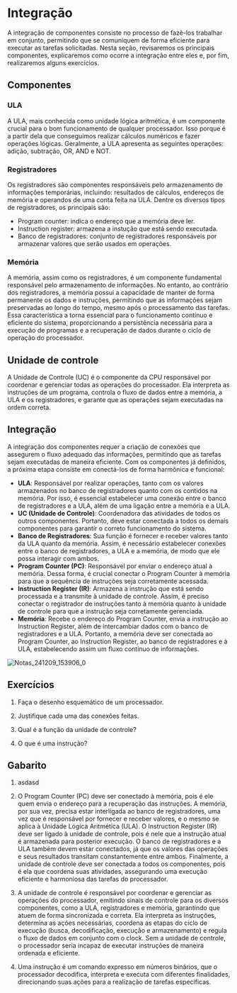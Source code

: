 # Integração

A integração de componentes consiste no processo de fazê-los trabalhar em conjunto, permitindo que se comuniquem de forma eficiente para executar as tarefas solicitadas. Nesta seção, revisaremos os principais componentes, explicaremos como ocorre a integração entre eles e, por fim, realizaremos alguns exercícios.

## Componentes

### ULA

A ULA, mais conhecida como unidade lógica aritmética, é um componente crucial para o bom funcionamento de qualquer processador. Isso porque é a partir dela que conseguimos realizar cálculos numéricos e fazer operações lógicas. Geralmente, a ULA apresenta as seguintes operações: adição, subtração, OR, AND e NOT.

### Registradores

Os registradores são componentes responsáveis pelo armazenamento de informações temporárias, incluindo: resultados de cálculos, endereços de memória e operandos de uma conta feita na ULA. Dentre os diversos tipos de registradores, os principais são:
  * Program counter: indica o endereço que a memória deve ler.
  * Instruction register: armazena a instução que está sendo executada.
  * Banco de registradores: conjunto de registradores responsáveis por armazenar valores que serão usados em operações.

### Memória

A memória, assim como os registradores, é um componente fundamental responsável pelo armazenamento de informações. No entanto, ao contrário dos registradores, a memória possui a capacidade de manter de forma permanente os dados e instruções, permitindo que as informações sejam preservadas ao longo do tempo, mesmo após o processamento das tarefas. Essa característica a torna essencial para o funcionamento contínuo e eficiente do sistema, proporcionando a persistência necessária para a execução de programas e a recuperação de dados durante o ciclo de operação do processador.

## Unidade de controle

A Unidade de Controle (UC) é o componente da CPU responsável por coordenar e gerenciar todas as operações do processador. Ela interpreta as instruções de um programa, controla o fluxo de dados entre a memória, a ULA e os registradores, e garante que as operações sejam executadas na ordem correta.

## Integração

A integração dos componentes requer a criação de conexões que assegurem o fluxo adequado das informações, permitindo que as tarefas sejam executadas de maneira eficiente. Com os componentes já definidos, a próxima etapa consiste em conectá-los de forma harmônica e funcional:
  * **ULA**: Responsável por realizar operações, tanto com os valores armazenados no banco de registradores quanto com os contidos na memória. Por isso, é essencial estabelecer uma conexão entre o banco de registradores e a ULA, além de uma ligação entre a memória e a ULA.
  * **UC (Unidade de Controle)**: Coordenadora das atividades de todos os outros componentes. Portanto, deve estar conectada a todos os demais componentes para garantir o correto funcionamento do sistema.
  * **Banco de Registradores**: Sua função é fornecer e receber valores tanto da ULA quanto da memória. Assim, é necessário estabelecer conexões entre o banco de registradores, a ULA e a memória, de modo que ele possa interagir com ambos.
  * **Program Counter (PC)**: Responsável por enviar o endereço atual à memória. Dessa forma, é crucial conectar o Program Counter à memória para que a sequência de instruções seja corretamente acessada.
  * **Instruction Register (IR)**: Armazena a instrução que está sendo processada e a transmite à unidade de controle. Assim, é preciso conectar o registrador de instruções tanto à memória quanto à unidade de controle para que a instrução seja corretamente gerenciada.
  * **Memória**: Recebe o endereço do Program Counter, envia a instrução ao Instruction Register, além de intercambiar dados com o banco de registradores e a ULA. Portanto, a memória deve ser conectada ao Program Counter, ao Instruction Register, ao banco de registradores e à ULA, estabelecendo assim um fluxo contínuo de informações.

![Notas_241209_153906_0](https://github.com/user-attachments/assets/425b4846-b6dc-433a-8b5a-8edb57407e10)

## Exercícios

1) Faça o desenho esquemático de um processador.

2) Justifique cada uma das conexões feitas.

3) Qual é a função da unidade de controle?

4) O que é uma instrução?

## Gabarito

1) asdasd
   
2) O Program Counter (PC) deve ser conectado à memória, pois é ele quem envia o endereço para a recuperação das instruções. A memória, por sua vez, precisa estar interligada ao banco de registradores, uma vez que é responsável por fornecer e receber valores, e o mesmo se aplica à Unidade Lógica Aritmética (ULA). O Instruction Register (IR) deve ser ligado à unidade de controle, pois é nele que a instrução atual é armazenada para posterior execução. O banco de registradores e a ULA também devem estar conectados, já que os valores das operações e seus resultados transitam constantemente entre ambos. Finalmente, a unidade de controle deve ser conectada a todos os componentes, pois é ela que coordena suas atividades, assegurando uma execução eficiente e harmoniosa das tarefas do processador.

3) A unidade de controle é responsável por coordenar e gerenciar as operações do processador, emitindo sinais de controle para os diversos componentes, como a ULA, registradores e memória, garantindo que atuem de forma sincronizada e correta. Ela interpreta as instruções, determina as ações necessárias, coordena as etapas do ciclo de execução (busca, decodificação, execução e armazenamento) e regula o fluxo de dados em conjunto com o clock. Sem a unidade de controle, o processador seria incapaz de executar instruções de maneira ordenada e eficiente.
   
4) Uma instrução é um comando expresso em números binários, que o processador decodifica, interpreta e executa com diferentes finalidades, direcionando suas ações para a realização de tarefas específicas.

